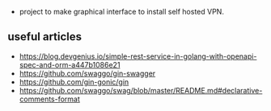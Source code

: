 - project to make graphical interface to install self hosted VPN.

## useful articles

- https://blog.devgenius.io/simple-rest-service-in-golang-with-openapi-spec-and-orm-a447b1086e21
- https://github.com/swaggo/gin-swagger
- https://github.com/gin-gonic/gin
- https://github.com/swaggo/swag/blob/master/README.md#declarative-comments-format